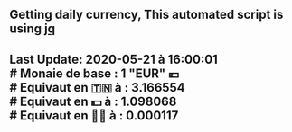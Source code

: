## Getting daily currency, This automated script is using [jq](https://stedolan.github.io/jq/)
## Last Update:  2020-05-21 à 16:00:01 </br># Monaie de base : 1 "EUR" 💶 </br> # Equivaut en 🇹🇳 à :  3.166554 </br> # Equivaut en 💵 à : 1.098068</br> # Equivaut en 🐱‍💻 à :  0.000117
